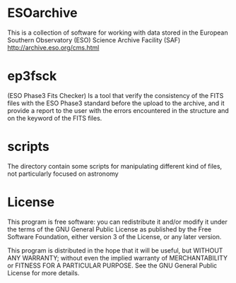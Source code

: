 # ESOarchive

This is a collection of software for working with data stored in the European Southern Observatory (ESO) Science Archive Facility (SAF)
http://archive.eso.org/cms.html

# ep3fsck 
(ESO Phase3 Fits Checker) Is a tool that verify the consistency of the FITS files with the ESO Phase3 standard before the upload to the archive, and it provide a report to the user with the errors encountered in the structure and on the keyword of the FITS files.

# scripts
The directory contain some scripts for manipulating different kind of files, not particularly focused on astronomy

# License
This program is free software: you can redistribute it and/or modify it under the terms of the GNU General Public License as published by the Free Software Foundation, either version 3 of the License, or any later version.

This program is distributed in the hope that it will be useful, but WITHOUT ANY WARRANTY; without even the implied warranty of MERCHANTABILITY or FITNESS FOR A PARTICULAR PURPOSE. See the GNU General Public License for more details.
